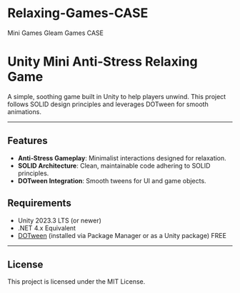 # Relaxing-Games-CASE
Mini Games Gleam Games CASE

# Unity Mini Anti‑Stress Relaxing Game

A simple, soothing game built in Unity to help players unwind. This project follows SOLID design principles and leverages DOTween for smooth animations.

---

## Features

* **Anti‑Stress Gameplay**: Minimalist interactions designed for relaxation.
* **SOLID Architecture**: Clean, maintainable code adhering to SOLID principles.
* **DOTween Integration**: Smooth tweens for UI and game objects.

## Requirements

* Unity 2023.3 LTS (or newer)
* .NET 4.x Equivalent
* [DOTween](http://dotween.demigiant.com/) (installed via Package Manager or as a Unity package) FREE


---

## License

This project is licensed under the MIT License.

